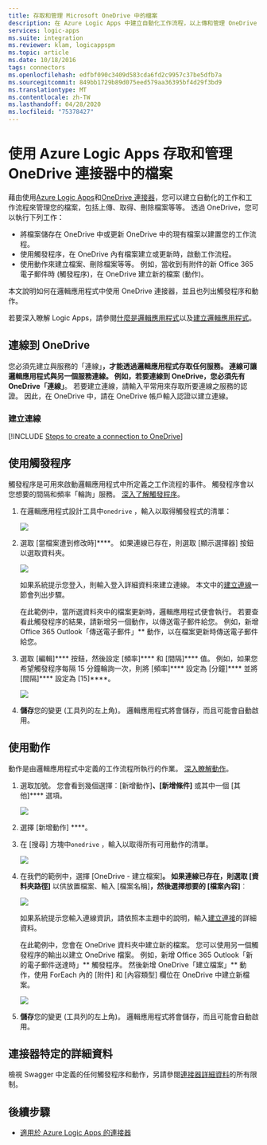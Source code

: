```yaml
---
title: 存取和管理 Microsoft OneDrive 中的檔案
description: 在 Azure Logic Apps 中建立自動化工作流程，以上傳和管理 OneDrive 中的檔案
services: logic-apps
ms.suite: integration
ms.reviewer: klam, logicappspm
ms.topic: article
ms.date: 10/18/2016
tags: connectors
ms.openlocfilehash: edfbf090c3409d583cda6fd2c9957c37be5dfb7a
ms.sourcegitcommit: 849bb1729b89d075eed579aa36395bf4d29f3bd9
ms.translationtype: MT
ms.contentlocale: zh-TW
ms.lasthandoff: 04/28/2020
ms.locfileid: "75378427"
---
```

# <a name="access-and-manage-files-in-onedrive-connector-by-using-azure-logic-apps"></a>使用 Azure Logic Apps 存取和管理 OneDrive 連接器中的檔案

藉由使用[Azure Logic Apps](../logic-apps/logic-apps-overview.md)和[OneDrive 連接器](/connectors/onedriveconnector/)，您可以建立自動化的工作和工作流程來管理您的檔案，包括上傳、取得、刪除檔案等等。 透過 OneDrive，您可以執行下列工作：

* 將檔案儲存在 OneDrive 中或更新 OneDrive 中的現有檔案以建置您的工作流程。 
* 使用觸發程序，在 OneDrive 內有檔案建立或更新時，啟動工作流程。
* 使用動作來建立檔案、刪除檔案等等。 例如，當收到有附件的新 Office 365 電子郵件時 (觸發程序)，在 OneDrive 建立新的檔案 (動作)。

本文說明如何在邏輯應用程式中使用 OneDrive 連接器，並且也列出觸發程序和動作。

若要深入瞭解 Logic Apps，請參閱[什麼是邏輯應用程式](../logic-apps/logic-apps-overview.md)以及[建立邏輯應用程式](../logic-apps/quickstart-create-first-logic-app-workflow.md)。

## <a name="connect-to-onedrive"></a>連線到 OneDrive

您必須先建立與服務的「連線」**，才能透過邏輯應用程式存取任何服務。 連線可讓邏輯應用程式與另一個服務連線。 例如，若要連線到 OneDrive，您必須先有 OneDrive「連線」**。 若要建立連線，請輸入平常用來存取所要連線之服務的認證。 因此，在 OneDrive 中，請在 OneDrive 帳戶輸入認證以建立連線。

### <a name="create-the-connection"></a>建立連線

[!INCLUDE [Steps to create a connection to OneDrive](../../includes/connectors-create-api-onedrive.md)]

## <a name="use-a-trigger"></a>使用觸發程序

觸發程序是可用來啟動邏輯應用程式中所定義之工作流程的事件。 觸發程序會以您想要的間隔和頻率「輪詢」服務。 [深入了解觸發程序](../logic-apps/logic-apps-overview.md#logic-app-concepts)。

1. 在邏輯應用程式設計工具中`onedrive` ，輸入以取得觸發程式的清單：  

   ![](./media/connectors-create-api-onedrive/onedrive-1.png)

2. 選取 [當檔案遭到修改時]****。 如果連線已存在，則選取 [顯示選擇器] 按鈕以選取資料夾。

   ![](./media/connectors-create-api-onedrive/sample-folder.png)

   如果系統提示您登入，則輸入登入詳細資料來建立連線。 本文中的[建立連線](connectors-create-api-onedrive.md#create-the-connection)一節會列出步驟。

   在此範例中，當所選資料夾中的檔案更新時，邏輯應用程式便會執行。 若要查看此觸發程序的結果，請新增另一個動作，以傳送電子郵件給您。 例如，新增 Office 365 Outlook「傳送電子郵件」** 動作，以在檔案更新時傳送電子郵件給您。

3. 選取 [編輯]**** 按鈕，然後設定 [頻率]**** 和 [間隔]**** 值。 例如，如果您希望觸發程序每隔 15 分鐘輪詢一次，則將 [頻率]**** 設定為 [分鐘]**** 並將 [間隔]**** 設定為 [15]****。 

   ![](./media/connectors-create-api-onedrive/trigger-properties.png)

4. **儲存**您的變更 (工具列的左上角)。 邏輯應用程式將會儲存，而且可能會自動啟用。

## <a name="use-an-action"></a>使用動作

動作是由邏輯應用程式中定義的工作流程所執行的作業。 [深入瞭解動作](../logic-apps/logic-apps-overview.md#logic-app-concepts)。

1. 選取加號。 您會看到幾個選擇︰[新增動作]****、[新增條件]**** 或其中一個 [其他]**** 選項。

   ![](./media/connectors-create-api-onedrive/add-action.png)

2. 選擇 [新增動作] ****。

3. 在 [搜尋] 方塊中`onedrive` ，輸入以取得所有可用動作的清單。

   ![](./media/connectors-create-api-onedrive/onedrive-actions.png) 

4. 在我們的範例中，選擇 [OneDrive - 建立檔案]****。 如果連線已存在，則選取 [資料夾路徑]**** 以供放置檔案、輸入 [檔案名稱]****，然後選擇想要的 [檔案內容]****︰  

   ![](./media/connectors-create-api-onedrive/sample-action.png)

   如果系統提示您輸入連線資訊，請依照本主題中的說明，輸入[建立連接](#create-the-connection)的詳細資料。

   在此範例中，您會在 OneDrive 資料夾中建立新的檔案。 您可以使用另一個觸發程序的輸出以建立 OneDrive 檔案。 例如，新增 Office 365 Outlook「新的電子郵件送達時」** 觸發程序。 然後新增 OneDrive「建立檔案」** 動作，使用 ForEach 內的 [附件] 和 [內容類型] 欄位在 OneDrive 中建立新檔案。

   ![](./media/connectors-create-api-onedrive/foreach-action.png)

5. **儲存**您的變更 (工具列的左上角)。 邏輯應用程式將會儲存，而且可能會自動啟用。

## <a name="connector-specific-details"></a>連接器特定的詳細資料

檢視 Swagger 中定義的任何觸發程序和動作，另請參閱[連接器詳細資料](/connectors/onedriveconnector/)的所有限制。

## <a name="next-steps"></a>後續步驟

* [適用於 Azure Logic Apps 的連接器](apis-list.md)